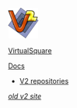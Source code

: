 <!--
# Your wiki name
-->

[![](v2.png)](index.md)

[VirtualSquare](index.md)

[Docs]()

  * [V2 repositories](repos.md)

[*old v2 site*](http://wiki.v2.cs.unibo.it)
